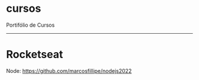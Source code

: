 # cursos

Portifólio de Cursos
_______________________________________________________________________________

# Rocketseat

Node:  https://github.com/marcosfillipe/nodejs2022
